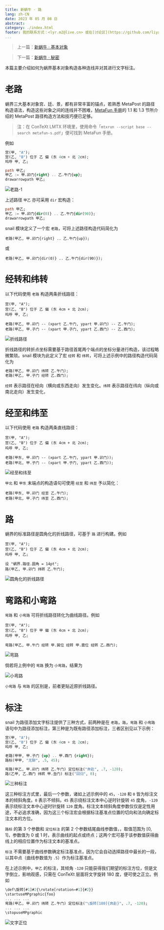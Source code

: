 ```yaml
---
title: 新蜗牛 · 路
lang: zh-CN
date: 2023 年 05 月 08 日
abstract: 
category: ./index.html
footer: 我的联系方式：<lyr.m2@live.cn> 或在[讨论区](https://github.com/liyanrui/liyanrui.github.io/issues)提问。
...
```


> 上一篇：[新蜗牛 · 基本对象](new-snail.html)

> 下一篇：[新蜗牛 · 秘密](secret.html)

本篇主要介绍如何为蜗界基本对象构造各种连线并对其进行文字标注。

# 老路

蜗界三大基本对象宫、廷、景，都有非常丰富的锚点，若熟悉 MetaPost 的路径构造语法，构造这些对象之间的连线并不困难，[MetaFun 手册](http://www.pragma-ade.nl/general/manuals/metafun-p.pdf)的 1.1 和 1.3 节所介绍的 MetaPost 路径构造方法和技巧便已足够。

> 注：在 ConTeXt LMTX 环境里，使用命令「`mtxrun --script base --search metafun-s.pdf`」便可找到 MetaFun 手册。

例如

```MetaFont
宫(甲, "A");
宫(乙, "B") 位于 乙 偏 (东 4cm + 北 2cm);
呜呼 甲, 乙;

path 甲乙;
甲乙 := 甲.卯门{right} .. 乙.午门{up};
drawarrowpath 甲乙;
```

![老路-1][01]

上述路径 `甲乙` 亦可采用 `dir` 宏构造：

```MetaFont
path 甲乙;
甲乙 := 甲.卯门{dir(0)} .. 乙.午门{dir(90)};
drawarrowpath 甲乙;
```

snail 模块定义了一个宏 `老路`，可将上述路径构造代码简化为

```MetaPost
老路(甲乙, 甲.卯门{right} .. 乙.午门{up});
```

或

```MetaPost
老路(甲乙, 甲.卯门{dir(0)} .. 乙.午门{dir(90)});
```

# 经转和纬转

以下代码使用 `老路` 构造两条折线路径：

```MetaPost
宫(甲, "A");
宫(乙, "B") 位于 乙 偏 (东 4cm + 北 2cm);
呜呼 甲, 乙;

老路(甲乙, 甲.卯门 -- (xpart 乙.午门, ypart 甲.卯门) -- 乙.午门);
老路(甲乙, 甲.子门 -- (xpart 甲.子门, ypart 乙.酉门) -- 乙.酉门);
```

![折线路径][02]

折线路径的转折点坐标需要基于路径首尾两个端点的坐标分量进行构造，该过程略微繁琐。snail 模块为此定义了宏 `经转` 和 `纬转`，可将上述示例中的路径构造代码简化为

```MetaFont
老路(甲乙, 甲.卯门 纬转 乙.午门);
老路(甲乙, 甲.子门 经转 乙.酉门);
```

`经转` 表示路径在经向（横向或东西走向）发生变化。`纬转` 表示路径在纬向（纵向或南北走向）发生变化，

# 经至和纬至

以下代码使用 `老路` 构造两条直线路径：

```MetaPost
宫(甲, "A");
宫(乙, "B") 位于 乙 偏 (东 4cm + 北 2cm);
呜呼 甲, 乙;

老路(甲东, 甲.卯门 -- (xpart 乙.午门, ypart 甲.卯门));
老路(甲北, 甲.子门 -- (xpart 甲.子门, ypart 乙.酉门));
```

![经至和纬至][a]

`甲北` 和 `甲东` 末端点的构造语句可使用 `经至` 和 `纬至` 予以简化：

```MetaPost
老路(甲东, 甲.卯门 经至 乙.午门);
老路(甲北, 甲.子门 纬至 乙.酉门);
```

# 路

蜗界的标准路径是圆角化的折线路径，可基于 `路` 进行构建。例如

```MetaPost
宫(甲, "A");
宫(乙, "B") 位于 乙 偏 (东 4cm + 北 2cm);
呜呼 甲, 乙;

设 "蜗界.路径.圆角 = 14pt";
路(甲乙, 甲.卯门 纬转 乙.午门);
```

![圆角化的折线路径][03]

# 弯路和小弯路

`弯路` 和 `小弯路` 可将折线路径转化为曲线路径。例如

```MetaPost
宫(甲, "A");
宫(乙, "B") 位于 甲 偏 (东 4cm + 北 2cm);
呜呼 甲, 乙;

弯路(甲乙, 甲.午门 经转 甲.巽位 经转 甲.震位 经转 乙.酉门);
```

![弯路][04]

倘若将上例中的 `弯路` 换为 `小弯路`，结果为

![小弯路][05]

`小弯路` 与 `弯路` 的区别是，前者更贴近原折线路径。

# 标注

snail 为路径添加文字标注提供了三种方式，前两种是在 `老路`，`路`，`弯路` 和 `小弯路` 语句中为路径添加标注，第三种是为既有路径添加标注，三者区别见以下示例：

```MetaFont
宫(甲, "A");
宫(乙, "B") 位于 乙 偏 (东 4cm + 北 2cm);
呜呼 甲, 乙;

老路(甲甲, 甲.子门 {up} .. 甲.酉门 {right});
路标(甲甲, "无聊", .5, 45);

弯路(甲乙, 甲.卯门 纬转 乙.午门) 定位标注("奔赴", .7, -120);
路(乙甲, 乙.酉门 纬转 甲.丑门) 标注("回归", 0);
```

![三种标注][06]

这三种标注方式里，最后一个参数，诸如上述示例中的 `45`，`-120` 和 `0` 皆为标注文本的倾斜角度。`0` 表示不倾斜。`45` 表示绕标注文本中心逆时针旋转 `45` 度角，`-120` 表示绕标注文本中心逆时针旋转 `120` 度角。标注文本倾斜角度参数仅仅是定性用途，不必追求准确，因为这三个标注宏会根据标注基准点位置的切向和法向确定标注文本的方位。

`路标` 的第 3 个参数和 `定位标注` 的第 2 个参数结尾曲线参数值，，取值范围为 [0, 1]，参数值为 0 或 1 时，表示曲线的起点或终点；这两个宏可基于该参数值获得曲线上的相应位置作为标注文本的基准点。

`标注` 不需要基于曲线参数确定标注基准点，因为它会自动选择路径中最长的一段，以其中点（曲线参数值为 `.5`）作为标注基准点。

在上述示例中，`甲乙` 的标注，其倾角 `-120` 只能获得我们期望的标注方位，但是文字倒立，影响观感，只需在 ConTeXt 层面将文字旋转 180 度，便可使之正立。例如

```MetaFont
\def\旋转[#1]#2{\rotate[rotation=#1]{#2}}
\startuseMPgraphic{foo}
... ... ...
弯路(甲乙, 甲.卯门 纬转 乙.午门) 定位标注("\旋转[180]{奔赴}", .7, -120);
... ... ...
\stopuseMPgraphic
```

![文字正位][07]


[01]: ../../figures/metafun/road/01.png
[02]: ../../figures/metafun/road/02.png
[03]: ../../figures/metafun/road/03.png
[04]: ../../figures/metafun/road/04.png
[05]: ../../figures/metafun/road/05.png
[a]: ../../figures/metafun/road/a.png
[06]: ../../figures/metafun/road/06.png
[07]: ../../figures/metafun/road/07.png
